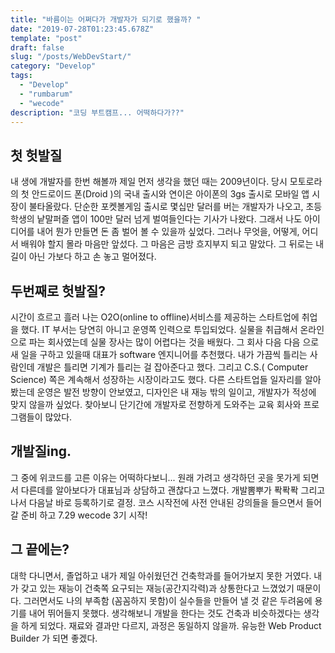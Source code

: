 ```yaml
---
title: "바름이는 어쩌다가 개발자가 되기로 했을까? " 
date: "2019-07-28T01:23:45.678Z"
template: "post"
draft: false
slug: "/posts/WebDevStart/"
category: "Develop"
tags:
  - "Develop"
  - "rumbarum"
  - "wecode"
description: "코딩 부트캠프... 어떡하다가??"
---
```

<!-- 
![ㅇㅇㅇ](/media/rumbarum.png) -->

## 첫 헛발질

내 생에 개발자를 한번 해볼까 제일 먼저  생각을 했던 때는 2009년이다. 당시 모토로라의 첫 안드로이드 폰(Droid )의 국내 출시와 연이은 아이폰의 3gs 출시로 모바일 앱 시장이 불타올랐다. 단순한 포켓볼게임 출시로 몇십만 달러를 버는 개발자가 나오고, 초등학생의 낱말퍼즐 앱이 100만 달러 넘게 벌여들인다는 기사가 나왔다. 그래서 나도 아이디어를 내어 뭔가 만들면 돈 좀 벌어 볼 수 있을까 싶었다. 그러나 무엇을, 어떻게, 어디서 배워야 할지 몰라 마음만 앞섰다. 그 마음은 금방 흐지부지 되고 말았다. 그 뒤로는 내 길이 아닌 가보다 하고 손 놓고 멀어졌다. 

## 두번째로 헛발질?

시간이 흐르고 흘러 나는 O2O(online to offline)서비스를 제공하는 스타트업에 취업을 했다. IT 부서는 당연히 아니고 운영쪽 인력으로 투입되었다. 실물을 취급해서 온라인으로 파는 회사였는데 실물 장사는 많이 어렵다는 것을 배웠다. 그 회사 다음 다음 으로 새 일을 구하고 있을때 대표가 software 엔지니어를 추천했다. 내가 가끔씩 틀리는 사람인데 개발은 틀리면 기계가 틀리는 걸 잡아준다고 했다. 그리고 C.S.( Computer Science) 쪽은 계속해서 성장하는 시장이라고도 했다. 다른 스타트업들 일자리를 알아봤는데 운영은 발전 방향이 안보였고, 디자인은 내 재능 밖의 일이고, 개발자가 적성에 맞지 않을까 싶었다. 찾아보니 단기간에 개발자로 전향하게 도와주는 교육 회사와 프로그램들이 많았다. 

## 개발질ing.

그 중에 위코드를 고른 이유는 어떡하다보니... 원래 가려고 생각하던 곳을 못가게 되면서 다른데를 알아보다가 대표님과 상담하고 괜찮다고 느꼈다. 개발뽐뿌가 퐉퐉퐉 그리고 나서 다음날 바로 등록하기로 결정. 코스 시작전에 사전 안내된 강의들을 들으면서 들어갈 준비 하고 
7.29 wecode 3기 시작! 
​

## 그 끝에는?

대학 다니면서, 졸업하고 내가 제일 아쉬웠던건 건축학과를 들어가보지 못한 거였다. 내가 갖고 있는 재능이 건축쪽 요구되는 재능(공간지각력)과 상통한다고 느꼈었기 때문이다. 그러면서도 나의 부족함 (꼼꼼하지 못함)이 실수들을 만들어 낼 것 같은 두려움에 용기를 내어 뛰어들지 못했다. 생각해보니 개발을 한다는 것도 건축과 비슷하겠다는 생각을 하게 되었다. 재료와 결과만 다르지, 과정은 동일하지 않을까. 유능한 Web Product Builder 가 되면 좋겠다.

